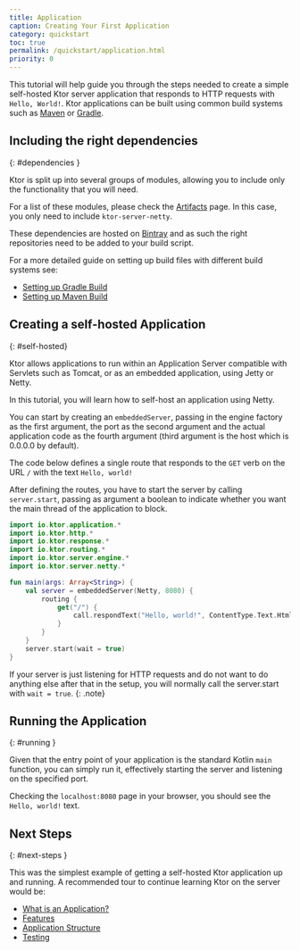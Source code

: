 ```yaml
---
title: Application
caption: Creating Your First Application
category: quickstart
toc: true
permalink: /quickstart/application.html
priority: 0
---
```


This tutorial will help guide you through the steps needed to create a simple self-hosted Ktor server application that responds to HTTP requests with `Hello, World!`.
Ktor applications can be built using common build systems such as [Maven](https://kotlinlang.org/docs/reference/using-maven.html) or [Gradle](https://kotlinlang.org/docs/reference/using-gradle.html).

## Including the right dependencies
{: #dependencies }

Ktor is split up into several groups of modules,
allowing you to include only the functionality that you will need.
 
For a list of these modules, please check the [Artifacts](/artifacts) page.
In this case, you only need to include `ktor-server-netty`.  

These dependencies are hosted on [Bintray](https://bintray.com/kotlin/ktor) and as such the right
repositories need to be added to your build script.

For a more detailed guide on setting up build files with different build systems see:

* [Setting up Gradle Build](/quickstart/gradle.html)
* [Setting up Maven Build](/quickstart/maven.html)

## Creating a self-hosted Application
{: #self-hosted}

Ktor allows applications to run within an Application Server compatible with Servlets such as Tomcat,
or as an embedded application, using Jetty or Netty.

In this tutorial, you will learn how to self-host an application using Netty.

You can start by creating an `embeddedServer`, passing in the engine factory as the first argument,
the port as the second argument and the actual application code as the fourth argument (third argument
is the host which is 0.0.0.0 by default).

The code below defines a single route that responds to the `GET` verb on the URL `/` with
the text `Hello, world!`

After defining the routes, you have to start the server by calling `server.start`,
passing as argument a boolean to indicate whether you want the main thread
of the application to block.

```kotlin
import io.ktor.application.*
import io.ktor.http.*
import io.ktor.response.*
import io.ktor.routing.*
import io.ktor.server.engine.*
import io.ktor.server.netty.*

fun main(args: Array<String>) {
    val server = embeddedServer(Netty, 8080) {
        routing {
            get("/") {
                call.respondText("Hello, world!", ContentType.Text.Html)
            }
        }
    }
    server.start(wait = true)
}
```

If your server is just listening for HTTP requests and do not want to do anything else after that in the setup,
you will normally call the server.start with `wait = true`.
{: .note}

## Running the Application
{: #running }

Given that the entry point of your application is the standard Kotlin `main` function, 
you can simply run it, effectively starting the server and listening on the specified port.

Checking the `localhost:8080` page in your browser, you should see the `Hello, world!` text. 

## Next Steps
{: #next-steps }

This was the simplest example of getting a self-hosted Ktor application up and running. 
A recommended tour to continue learning Ktor on the server would be:

* [What is an Application?](/servers/application.html)
* [Features](/features)
* [Application Structure](/servers/structure.html)
* [Testing](/servers/testing.html)
